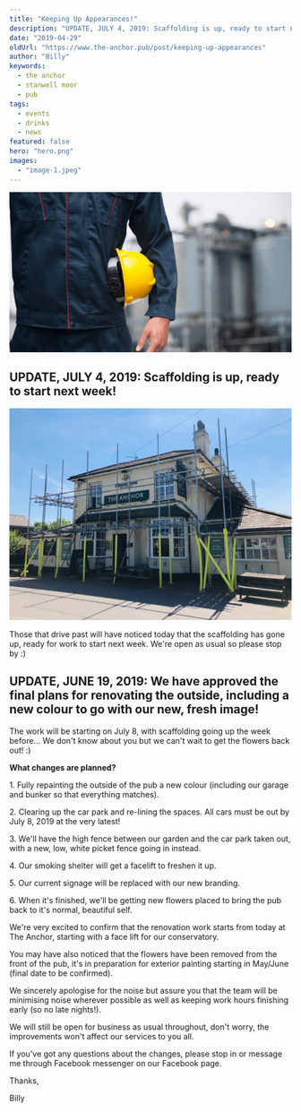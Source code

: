 ```yaml
---
title: "Keeping Up Appearances!"
description: "UPDATE, JULY 4, 2019: Scaffolding is up, ready to start next week!Those that drive past will have noticed today that the scaffolding has gone up, ready for work to start next week. We're open as usual so please stop by :)UPDATE, JUNE 19, 2019: We have approved the final plans for renovating the outside, including a new colour to go with our new, fresh image! The work will be starting on July 8, with scaffolding going up the week before... We don't know about you but we can't wait to get the flow"
date: "2019-04-29"
oldUrl: "https://www.the-anchor.pub/post/keeping-up-appearances"
author: "Billy"
keywords:
  - the anchor
  - stanwell moor
  - pub
tags:
  - events
  - drinks
  - news
featured: false
hero: "hero.png"
images:
  - "image-1.jpeg"
---
```


  

![keeping up appearances image](/content/blog/keeping-up-appearances/hero.png)

## UPDATE, JULY 4, 2019: Scaffolding is up, ready to start next week!

![keeping up appearances image](/content/blog/keeping-up-appearances/image-1.jpeg)

Those that drive past will have noticed today that the scaffolding has gone up, ready for work to start next week. We're open as usual so please stop by :)

## UPDATE, JUNE 19, 2019: We have approved the final plans for renovating the outside, including a new colour to go with our new, fresh image!

  

The work will be starting on July 8, with scaffolding going up the week before... We don't know about you but we can't wait to get the flowers back out! :)

  

**What changes are planned?**

1\. Fully repainting the outside of the pub a new colour (including our garage and bunker so that everything matches).

2\. Clearing up the car park and re-lining the spaces. All cars must be out by July 8, 2019 at the very latest!

3\. We'll have the high fence between our garden and the car park taken out, with a new, low, white picket fence going in instead.

4\. Our smoking shelter will get a facelift to freshen it up.

5\. Our current signage will be replaced with our new branding.

6\. When it's finished, we'll be getting new flowers placed to bring the pub back to it's normal, beautiful self.

We're very excited to confirm that the renovation work starts from today at The Anchor, starting with a face lift for our conservatory.

  

You may have also noticed that the flowers have been removed from the front of the pub, it's in preparation for exterior painting starting in May/June (final date to be confirmed).

  

We sincerely apologise for the noise but assure you that the team will be minimising noise wherever possible as well as keeping work hours finishing early (so no late nights!).

  

We will still be open for business as usual throughout, don't worry, the improvements won't affect our services to you all.

  

If you've got any questions about the changes, please stop in or message me through Facebook messenger on our Facebook page.

  

Thanks,

  

Billy
